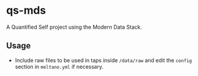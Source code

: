 # qs-mds

A Quantified Self project using the Modern Data Stack.

## Usage
- Include raw files to be used in taps inside `/data/raw` and edit the `config` section in `meltano.yml` if necessary.